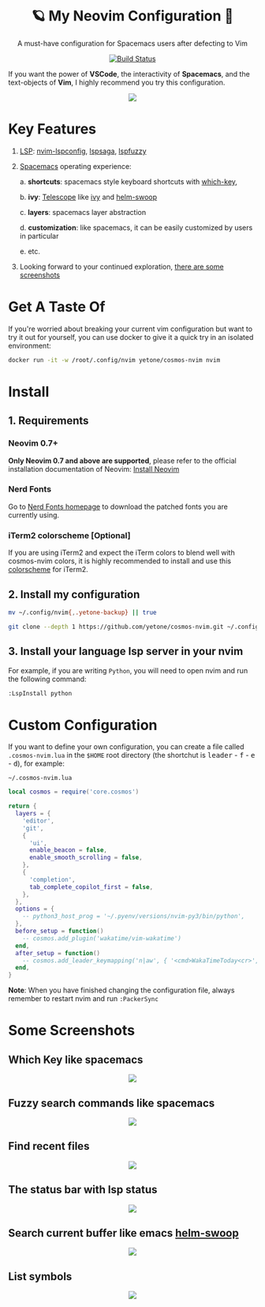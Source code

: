 <h1 align="center">🪐 My Neovim Configuration 🚀</h1>

<p align="center">A must-have configuration for Spacemacs users after defecting to Vim</p>

<p align="center">
    <a href="https://github.com/yetone/nvim/actions/workflows/build.yml">
        <img alt="Build Status" src="https://github.com/yetone/nvim/actions/workflows/build.yml/badge.svg">
    </a>
</p>

If you want the power of **VSCode**, the interactivity of **Spacemacs**, and the text-objects of **Vim**, I highly recommend you try this configuration.

<p align="center">
    <img src="https://rawcdn.githack.com/yetone/figure_bed/master/nvim_screenshots/dashboard4.png" >
</p>

# Key Features

1. [LSP](https://microsoft.github.io/language-server-protocol/): [nvim-lspconfig](https://github.com/neovim/nvim-lspconfig), [lspsaga](https://github.com/glepnir/lspsaga.nvim), [lspfuzzy](https://github.com/ojroques/nvim-lspfuzzy)

2. [Spacemacs](https://www.spacemacs.org/) operating experience:

    a. **shortcuts**: spacemacs style keyboard shortcuts with [which-key](https://github.com/folke/which-key.nvim),

    b. **ivy**: [Telescope](https://github.com/nvim-telescope/telescope.nvim) like [ivy](https://github.com/abo-abo/swiper) and [helm-swoop](https://github.com/emacsorphanage/helm-swoop)

    c. **layers**: spacemacs layer abstraction

    d. **customization**: like spacemacs, it can be easily customized by users in particular

    e. etc.

3. Looking forward to your continued exploration, [there are some screenshots](#some-screenshots)

# Get A Taste Of

If you're worried about breaking your current vim configuration but want to try it out for yourself, you can use docker to give it a quick try in an isolated environment:

```bash
docker run -it -w /root/.config/nvim yetone/cosmos-nvim nvim
```

# Install

## 1. Requirements

### Neovim 0.7+

**Only Neovim 0.7 and above are supported**, please refer to the official installation documentation of Neovim: [Install Neovim](https://github.com/neovim/neovim/wiki/Installing-Neovim)

### Nerd Fonts

Go to [Nerd Fonts homepage](https://www.nerdfonts.com/) to download the patched fonts you are currently using.

### iTerm2 colorscheme [Optional]

If you are using iTerm2 and expect the iTerm colors to blend well with cosmos-nvim colors, it is highly recommended to install and use this [colorscheme](https://github.com/yetone/cosmos-nvim/blob/main/colorschemes/doomone-yetone.itermcolors) for iTerm2.

## 2. Install my configuration

```bash
mv ~/.config/nvim{,.yetone-backup} || true

git clone --depth 1 https://github.com/yetone/cosmos-nvim.git ~/.config/nvim
```

## 3. Install your language lsp server in your nvim

For example, if you are writing `Python`, you will need to open nvim and run the following command:

```bash
:LspInstall python
```

# Custom Configuration

If you want to define your own configuration, you can create a file called `.cosmos-nvim.lua` in the `$HOME` root directory (the shortchut is <kbd>leader</kbd> - <kbd>f</kbd> - <kbd>e</kbd> - <kbd>d</kbd>), for example:

`~/.cosmos-nvim.lua`

```lua
local cosmos = require('core.cosmos')

return {
  layers = {
    'editor',
    'git',
    {
      'ui',
      enable_beacon = false,
      enable_smooth_scrolling = false,
    },
    {
      'completion',
      tab_complete_copilot_first = false,
    },
  },
  options = {
    -- python3_host_prog = '~/.pyenv/versions/nvim-py3/bin/python',
  },
  before_setup = function()
    -- cosmos.add_plugin('wakatime/vim-wakatime')
  end,
  after_setup = function()
    -- cosmos.add_leader_keymapping('n|aw', { '<cmd>WakaTimeToday<cr>', name = 'WakaTime Today' })
  end,
}
```

**Note**: When you have finished changing the configuration file, always remember to restart nvim and run `:PackerSync`

# Some Screenshots

## Which Key like spacemacs

<p align="center">
  <img src="https://rawcdn.githack.com/yetone/figure_bed/master/nvim_screenshots/which_key1.gif" >
</p>

## Fuzzy search commands like spacemacs

<p align="center">
  <img src="https://rawcdn.githack.com/yetone/figure_bed/master/nvim_screenshots/fuzzy_search_commands2.gif" >
</p>

## Find recent files

<p align="center">
  <img src="https://rawcdn.githack.com/yetone/figure_bed/master/nvim_screenshots/recent_files.png" >
</p>

## The status bar with lsp status

<p align="center">
  <img src="https://rawcdn.githack.com/yetone/figure_bed/master/nvim_screenshots/status_bar.png" >
</p>

## Search current buffer like emacs [helm-swoop](https://github.com/emacsorphanage/helm-swoop)

<p align="center">
  <img src="https://rawcdn.githack.com/yetone/figure_bed/master/nvim_screenshots/swoop.png" >
</p>

## List symbols

<p align="center">
  <img src="https://rawcdn.githack.com/yetone/figure_bed/master/nvim_screenshots/list_symbols.png" >
</p>

